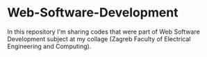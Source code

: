 # Web-Software-Development
In this repository I'm sharing codes that were part of Web Software Development subject at my collage (Zagreb Faculty of Electrical Engineering and Computing).
